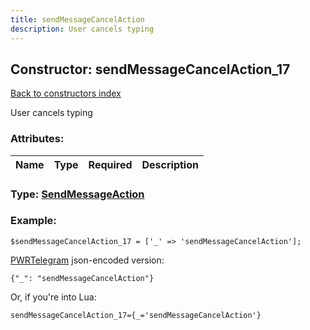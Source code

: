 ```yaml
---
title: sendMessageCancelAction
description: User cancels typing
---
```

## Constructor: sendMessageCancelAction\_17  
[Back to constructors index](index.md)



User cancels typing

### Attributes:

| Name     |    Type       | Required | Description |
|----------|---------------|----------|-------------|



### Type: [SendMessageAction](../types/SendMessageAction.md)


### Example:

```
$sendMessageCancelAction_17 = ['_' => 'sendMessageCancelAction'];
```  

[PWRTelegram](https://pwrtelegram.xyz) json-encoded version:

```
{"_": "sendMessageCancelAction"}
```


Or, if you're into Lua:  


```
sendMessageCancelAction_17={_='sendMessageCancelAction'}

```



